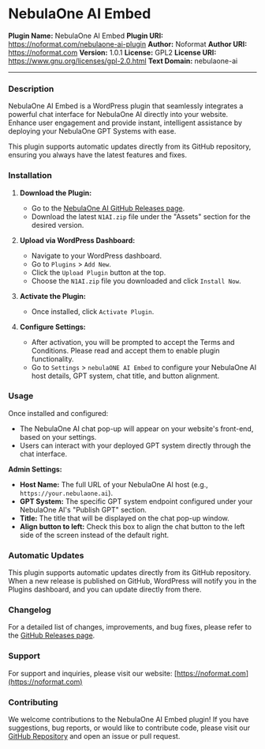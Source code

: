 # NebulaOne AI Embed

**Plugin Name:** NebulaOne AI Embed
**Plugin URI:** https://noformat.com/nebulaone-ai-plugin
**Author:** Noformat
**Author URI:** https://noformat.com
**Version:** 1.0.1
**License:** GPL2
**License URI:** https://www.gnu.org/licenses/gpl-2.0.html
**Text Domain:** nebulaone-ai

---

### Description

NebulaOne AI Embed is a WordPress plugin that seamlessly integrates a powerful chat interface for NebulaOne AI directly into your website. Enhance user engagement and provide instant, intelligent assistance by deploying your NebulaOne GPT Systems with ease.

This plugin supports automatic updates directly from its GitHub repository, ensuring you always have the latest features and fixes.

### Installation

1.  **Download the Plugin:**

    - Go to the [NebulaOne AI GitHub Releases page](https://github.com/wearenoformat/N1AI/releases).
    - Download the latest `N1AI.zip` file under the "Assets" section for the desired version.

2.  **Upload via WordPress Dashboard:**

    - Navigate to your WordPress dashboard.
    - Go to `Plugins` > `Add New`.
    - Click the `Upload Plugin` button at the top.
    - Choose the `N1AI.zip` file you downloaded and click `Install Now`.

3.  **Activate the Plugin:**

    - Once installed, click `Activate Plugin`.

4.  **Configure Settings:**
    - After activation, you will be prompted to accept the Terms and Conditions. Please read and accept them to enable plugin functionality.
    - Go to `Settings` > `nebulaONE AI Embed` to configure your NebulaOne AI host details, GPT system, chat title, and button alignment.

### Usage

Once installed and configured:

- The NebulaOne AI chat pop-up will appear on your website's front-end, based on your settings.
- Users can interact with your deployed GPT system directly through the chat interface.

**Admin Settings:**

- **Host Name:** The full URL of your NebulaOne AI host (e.g., `https://your.nebulaone.ai`).
- **GPT System:** The specific GPT system endpoint configured under your NebulaOne AI's "Publish GPT" section.
- **Title:** The title that will be displayed on the chat pop-up window.
- **Align button to left:** Check this box to align the chat button to the left side of the screen instead of the default right.

### Automatic Updates

This plugin supports automatic updates directly from its GitHub repository. When a new release is published on GitHub, WordPress will notify you in the Plugins dashboard, and you can update directly from there.

### Changelog

For a detailed list of changes, improvements, and bug fixes, please refer to the [GitHub Releases page](https://github.com/wearenoformat/N1AI/releases).

### Support

For support and inquiries, please visit our website: [https://noformat.com](https://noformat.com)

### Contributing

We welcome contributions to the NebulaOne AI Embed plugin! If you have suggestions, bug reports, or would like to contribute code, please visit our [GitHub Repository](https://github.com/wearenoformat/N1AI) and open an issue or pull request.
